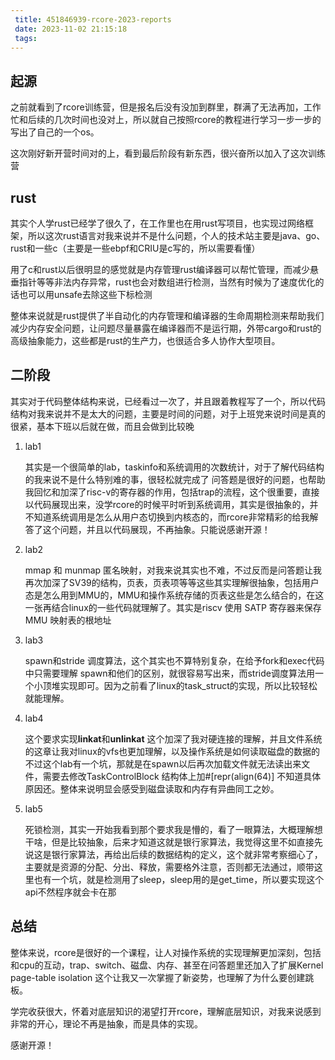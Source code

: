 ```yaml
---
 title: 451846939-rcore-2023-reports
 date: 2023-11-02 21:15:18
 tags:
---
```




## 起源

之前就看到了rcore训练营，但是报名后没有没加到群里，群满了无法再加，工作忙和后续的几次时间也没对上，所以就自己按照rcore的教程进行学习一步一步的写出了自己的一个os。

这次刚好新开营时间对的上，看到最后阶段有新东西，很兴奋所以加入了这次训练营



## rust

其实个人学rust已经学了很久了，在工作里也在用rust写项目，也实现过网络框架，所以这次rust语言对我来说并不是什么问题，个人的技术站主要是java、go、rust和一些c（主要是一些ebpf和CRIU是c写的，所以需要看懂）

用了c和rust以后很明显的感觉就是内存管理rust编译器可以帮忙管理，而减少悬垂指针等等非法内存异常，rust也会对数组进行检测，当然有时候为了速度优化的话也可以用unsafe去除这些下标检测

整体来说就是rust提供了半自动化的内存管理和编译器的生命周期检测来帮助我们减少内存安全问题，让问题尽量暴露在编译器而不是运行期，外带cargo和rust的高级抽象能力，这些都是rust的生产力，也很适合多人协作大型项目。



## 二阶段

其实对于代码整体结构来说，已经看过一次了，并且跟着教程写了一个，所以代码结构对我来说并不是太大的问题，主要是时间的问题，对于上班党来说时间是真的很紧，基本下班以后就在做，而且会做到比较晚

1. lab1

   其实是一个很简单的lab，taskinfo和系统调用的次数统计，对于了解代码结构的我来说不是什么特别难的事，很轻松就完成了
   问答题是很好的问题，也帮助我回忆和加深了risc-v的寄存器的作用，包括trap的流程，这个很重要，直接以代码展现出来，没学rcore的时候平时听到系统调用，其实是很抽象的，并不知道系统调用是怎么从用户态切换到内核态的，而rcore非常精彩的给我解答了这个问题，并且以代码展现，不再抽象。只能说感谢开源！

2. lab2

   mmap 和 munmap 匿名映射，对我来说其实也不难，不过反而是问答题让我再次加深了SV39的结构，页表，页表项等等这些其实理解很抽象，包括用户态是怎么用到MMU的，MMU和操作系统存储的页表这些是怎么结合的，在这一张再结合linux的一些代码就理解了。其实是riscv 使用 SATP 寄存器来保存 MMU 映射表的根地址

3. lab3

   spawn和stride 调度算法，这个其实也不算特别复杂，在给予fork和exec代码中只需要理解	spawn和他们的区别，就很容易写出来，而stride调度算法用一个小顶堆实现即可。因为之前看了linux的task_struct的实现，所以比较轻松就能理解。

4. lab4

   这个要求实现**linkat**和**unlinkat** 这个加深了我对硬连接的理解，并且文件系统的这章让我对linux的vfs也更加理解，以及操作系统是如何读取磁盘的数据的不过这个lab有一个坑，那就是在spawn以后再次加载文件就无法读出来文件，需要去修改TaskControlBlock 结构体上加#[repr(align(64)] 不知道具体原因还。整体来说明显会感受到磁盘读取和内存有异曲同工之妙。

5. lab5

   死锁检测，其实一开始我看到那个要求我是懵的，看了一眼算法，大概理解想干啥，但是比较抽象，后来才知道这就是银行家算法，我觉得这里不如直接先说这是银行家算法，再给出后续的数据结构的定义，这个就非常考察细心了，主要就是资源的分配、分出、释放，需要格外注意，否则都无法通过，顺带这里也有一个坑，就是检测用了sleep，sleep用的是get_time，所以要实现这个api不然程序就会卡在那

   

## 总结

整体来说，rcore是很好的一个课程，让人对操作系统的实现理解更加深刻，包括和cpu的互动，trap、switch、磁盘、内存、甚至在问答题里还加入了扩展Kernel page-table isolation 这个让我又一次掌握了新姿势，也理解了为什么要创建跳板。

学完收获很大，怀着对底层知识的渴望打开rcore，理解底层知识，对我来说感到非常的开心，理论不再是抽象，而是具体的实现。

感谢开源！
